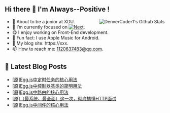## Hi there 👋 I'm Always--Positive !
<div>
  <img alt="DenverCoder1's Github Stats" src="https://denvercoder1-github-readme-stats.vercel.app/api?username=qq1120637483&show_icons=true&count_private=true&theme=react&hide_border=true&hide_title=true&bg_color=1F222E&title_color=F85D7F&icon_color=F8D866" align= "right" />

- 🎒 About to be a junior at XDU. 
- 🔬 I’m currently focused on [![Next](https://img.shields.io/badge/-Next-brightgreen)](https://). 
- 😋 I enjoy working on Front-End development.
- 🎵 Fun fact: I use Apple Music for Android.
- 📝 My blog site: https://xxx.
- 📫 How to reach me:  1120637483@qq.com.
</div>  


## 📕 Latest Blog Posts

<!-- BLOG-POST-LIST:START -->
- [[原]Egg.js中定时任务的核心用法](https://blog.csdn.net/sinat_41696687/article/details/121051093)
- [[原]Egg.js中控制器基类的简明用法](https://blog.csdn.net/sinat_41696687/article/details/121047568)
- [[原]Egg.js中路由的核心用法](https://blog.csdn.net/sinat_41696687/article/details/121046535)
- [[原]（最系统、最全面）这一次，彻底搞懂HTTP面试](https://blog.csdn.net/sinat_41696687/article/details/121029136)
- [[原]Egg.js中间件的核心用法](https://blog.csdn.net/sinat_41696687/article/details/121017715)
<!-- BLOG-POST-LIST:END -->









